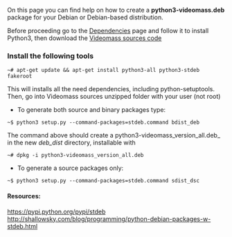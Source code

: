 On this page you can find help on how to create a **python3-videomass.deb** package for your Debian or Debian-based distribution.  

Before proceeding go to the [Dependencies](https://github.com/jeanslack/Videomass/wiki/Dependencies) page and follow it to install Python3, then download the [Videomass sources code](https://github.com/jeanslack/Videomass/releases)

### Install the following tools   
```
~# apt-get update && apt-get install python3-all python3-stdeb fakeroot
```
This will installs all the need dependencies, including python-setuptools. 
Then, go into Videomass sources unzipped folder with your user (not root)   

- To generate both source and binary packages type:

```
~$ python3 setup.py --command-packages=stdeb.command bdist_deb
```

The command above should create a python3-videomass_version_all.deb_ in 
the new _deb_dist_ directory, installable with   

```
~# dpkg -i python3-videomass_version_all.deb
```

- To generate a source packages only:

```
~$ python3 setup.py --command-packages=stdeb.command sdist_dsc
```

#### Resources:

<https://pypi.python.org/pypi/stdeb>   
<http://shallowsky.com/blog/programming/python-debian-packages-w-stdeb.html>   
